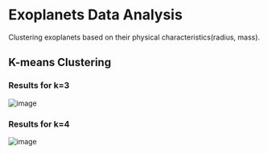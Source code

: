 # Exoplanets Data Analysis
Clustering exoplanets based on their physical characteristics(radius, mass).

## K-means Clustering
### Results for k=3
![image](https://github.com/safarisu/exoplanets/assets/131063962/7fdd02cc-52c0-4506-a76d-0df375ab46b6)

### Results for k=4
![image](https://github.com/safarisu/exoplanets/assets/131063962/618c9182-bb7b-4964-8c02-9d0dabf8c991)
